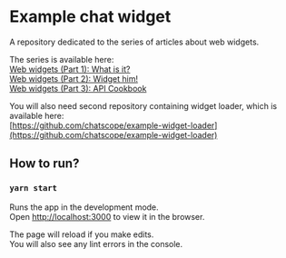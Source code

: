 # Example chat widget

A repository dedicated to the series of articles about web widgets.

The series is available here:  
[Web widgets (Part 1): What is it?](https://chatscope.io/blog/web-widgets-part-1-what-is-it/)    
[Web widgets (Part 2): Widget him!](https://chatscope.io/blog/web-widgets-part-2-widget-him/)  
[Web widgets (Part 3): API Cookbook](https://chatscope.io/blog/web-widgets-part-3-api-cookbook/)    

You will also need second repository containing widget loader, which is available here:  
[https://github.com/chatscope/example-widget-loader](https://github.com/chatscope/example-widget-loader)  

## How to run?
### `yarn start`

Runs the app in the development mode.  
Open [http://localhost:3000](http://localhost:3000) to view it in the browser.

The page will reload if you make edits.  
You will also see any lint errors in the console.